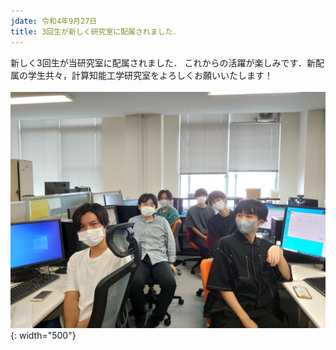 ```yaml
---
jdate: 令和4年9月27日
title: 3回生が新しく研究室に配属されました．
---
```


新しく3回生が当研究室に配属されました．
これからの活躍が楽しみです．新配属の学生共々，計算知能工学研究室をよろしくお願いいたします！
<br><br>
![新三回生の画像](/assets/images/news/202209/NewFaces2022.png){: width="500"}
